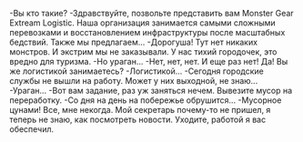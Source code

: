 -Вы кто такие?
-Здравствуйте, позвольте представить вам Monster Gear Extream Logistic. Наша организация занимается самыми сложными перевозками и восстановлением инфраструктуры после масштабных бедствий. Также мы предлагаем...
-Дорогуша! Тут нет никаких монстров. И экстрим мы не заказывали. У нас тихий городочек, это вредно для туризма. 
-Но ураган...
-Нет, нет, нет. И еще раз нет! Да! Вы же логистикой занимаетесь?
-Логистикой...
-Сегодня городские службы не вышли на работу. Может у них выходной, не знаю...
-Ураган...
-Вот вам задание, раз уж заняться нечем. Вывезите мусор на переработку.
-Со дня на день на побережье обрушится...
-Мусорное цунами! Все, мне некогда. Мой секретарь почему-то не пришел, я теперь не знаю, как посмотреть новости. Уходите, работой я вас обеспечил.